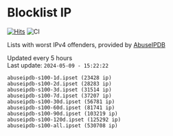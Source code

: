 # Blocklist IP

[![Hits](https://hits.seeyoufarm.com/api/count/incr/badge.svg?url=https%3A%2F%2Fgithub.com%2Fborestad%2Fblocklist-ip%2F&count_bg=%2379C83D&title_bg=%23555555&icon=&icon_color=%23E7E7E7&title=hits&edge_flat=false)](https://hits.seeyoufarm.com)  ![CI](https://img.shields.io/github/workflow/status/borestad/blocklist-ip/CI?style=flat-square)

Lists with worst IPv4 offenders, provided by [AbuseIPDB](https://www.abuseipdb.com/)

<!-- FOOTER-PLACEHOLDER -->
Updated every 5 hours<br>
Last update: `2024-05-09 - 15:22:22`
```
abuseipdb-s100-1d.ipset (23428 ip)
abuseipdb-s100-2d.ipset (28283 ip)
abuseipdb-s100-3d.ipset (31514 ip)
abuseipdb-s100-7d.ipset (37207 ip)
abuseipdb-s100-30d.ipset (56781 ip)
abuseipdb-s100-60d.ipset (81741 ip)
abuseipdb-s100-90d.ipset (103219 ip)
abuseipdb-s100-120d.ipset (125292 ip)
abuseipdb-s100-all.ipset (530708 ip)
```
